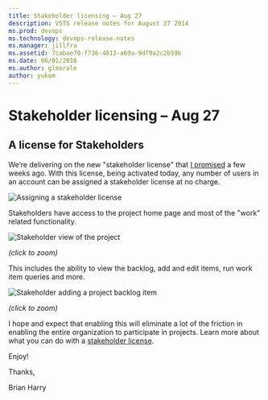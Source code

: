 ```yaml
---
title: Stakeholder licensing – Aug 27
description: VSTS release notes for August 27 2014
ms.prod: devops
ms.technology: devops-release-notes
ms.manager: jillfra
ms.assetid: 7cabae70-f736-4013-a69a-9df0a2c2b59b
ms.date: 06/01/2016
ms.author: glmorale
author: yukom
---
```


# Stakeholder licensing – Aug 27

## A license for Stakeholders

We’re delivering on the new "stakeholder license" that [I promised](https://blogs.msdn.com/b/bharry/archive/2014/07/09/upcoming-vs-online-licensing-changes.aspx) a few weeks ago. With this license, being activated today, any number of users in an account can be assigned a stakeholder license at no charge.

![Assigning a stakeholder license](_img/8_27_01.png)

Stakeholders have access to the project home page and most of the "work" related functionality.

![Stakeholder view of the project](_img/8_27_02.png)

*(click to zoom)*

This includes the ability to view the backlog, add and edit items, run work item queries and more.

![Stakeholder adding a project backlog item](_img/8_27_03.png)

*(click to zoom)*

I hope and expect that enabling this will eliminate a lot of the friction in enabling the entire organization to participate in projects. Learn more about what you can do with a [stakeholder license](/azure/devops/organizations/security/get-started-stakeholder?view=azure-devops).

Enjoy!

Thanks,

Brian Harry
